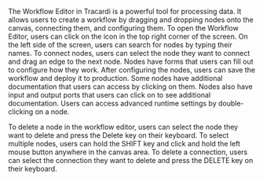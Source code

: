 The Workflow Editor in Tracardi is a powerful tool for processing data. It allows users to create a workflow by dragging
and dropping nodes onto the canvas, connecting them, and configuring them. To open the Workflow Editor, users can click
on the icon in the top right corner of the screen. On the left side of the screen, users can search for nodes by typing
their names. To connect nodes, users can select the node they want to connect and drag an edge to the next node. Nodes
have forms that users can fill out to configure how they work. After configuring the nodes, users can save the workflow
and deploy it to production. Some nodes have additional documentation that users can access by clicking on them. Nodes
also have input and output ports that users can click on to see additional documentation. Users can access advanced
runtime settings by double-clicking on a node.

To delete a node in the workflow editor, users can select the node they want to delete and press the Delete key on their
keyboard. To select multiple nodes, users can hold the SHIFT key and click and hold the left mouse button anywhere in
the canvas area. To delete a connection, users can select the connection they want to delete and press the DELETE key on
their keyboard.